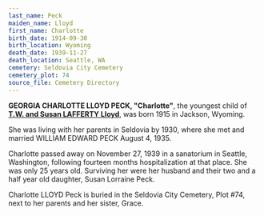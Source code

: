 ```yaml
---
last_name: Peck
maiden_name: Lloyd
first_name: Charlotte
birth_date: 1914-09-30
birth_location: Wyoming
death_date: 1939-11-27
death_location: Seattle, WA
cemetery: Seldovia City Cemetery
cemetery_plot: 74
source_file: Cemetery Directory
---
```

**GEORGIA CHARLOTTE LLOYD PECK, "Charlotte"**, the youngest child of [**T.W. and Susan LAFFERTY Lloyd**](./Lloyd_Theophilus_W.md), was born 1915 in Jackson, Wyoming.  

She was living with her parents in Seldovia by 1930, where she met and married WILLIAM EDWARD PECK August 4, 1935.  

Charlotte passed away on November 27, 1939 in a sanatorium in Seattle, Washington, following fourteen months hospitalization at that place. She was only 25 years old. Surviving her were her husband and their two and a half year old daughter, Susan Lorraine Peck.   

Charlotte LLOYD Peck is buried in the Seldovia City Cemetery, Plot #74, next to her parents and her sister, Grace. 
